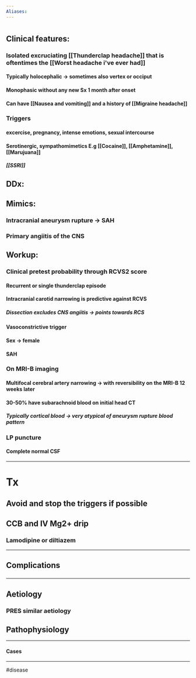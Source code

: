 ```yaml
---
Aliases:
---
```

# 
## Clinical features:
### Isolated excruciating [[Thunderclap headache]] that is oftentimes the [[Worst headache i've ever had]]
#### Typically holocephalic -> sometimes also vertex or occiput 
#### Monophasic without any new Sx 1 month after onset 
#### Can have [[Nausea and vomiting]] and a history of [[Migraine headache]]
### Triggers
#### excercise, pregnancy, intense emotions, sexual intercourse
#### Serotinergic, sympathomimetics E.g [[Cocaine]], [[Amphetamine]], [[Marujuana]]
##### [[SSRI]]
## DDx:
###
## Mimics:
### Intracranial aneurysm rupture -> SAH
### Primary angiitis of the CNS 
## Workup:
### Clinical pretest probability through RCVS2 score
#### Recurrent or single thunderclap episode
#### Intracranial carotid narrowing is predictive against RCVS
##### Dissection excludes CNS angiitis -> points towards RCS
#### Vasoconstrictive trigger
#### Sex -> female 
#### SAH 
### On MRI-B imaging 
#### Multifocal cerebral artery narrowing -> with reversibility on the MRI-B 12 weeks later
#### 30-50% have subarachnoid blood on initial head CT
##### Typically cortical blood -> very atypical of aneurysm rupture blood pattern
### LP puncture
#### Complete normal CSF


---
# Tx
## Avoid and stop the triggers if possible
## CCB and IV Mg2+ drip 
### Lamodipine or diltiazem

---
## Complications
###

---
## Aetiology
### PRES similar aetiology 
## Pathophysiology

---
#### Cases


---
#disease 
